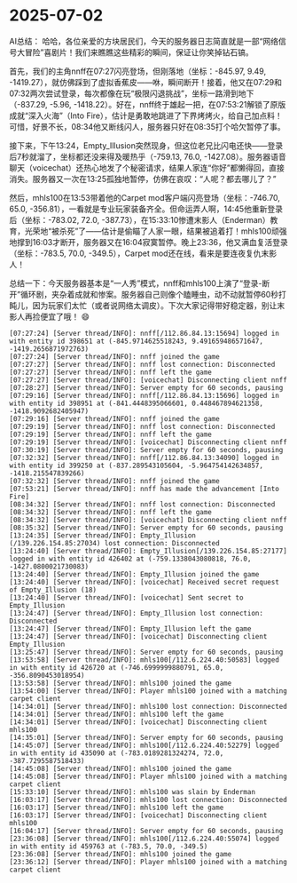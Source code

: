 # 2025-07-02

AI总结：
哈哈，各位亲爱的方块居民们，今天的服务器日志简直就是一部“网络信号大冒险”喜剧片！我们来瞧瞧这些精彩的瞬间，保证让你笑掉钻石镐。

首先，我们的主角nnff在07:27闪亮登场，但刚落地（坐标：-845.97, 9.49, -1419.27），就仿佛踩到了虚拟香蕉皮——咻，瞬间断开！接着，他又在07:29和07:32两次尝试登录，每次都像在玩“极限闪退挑战”，坐标一路滑到地下（-837.29, -5.96, -1418.22）。好在，nnff终于雄起一把，在07:53:21解锁了原版成就“深入火海”（Into Fire），估计是勇敢地跳进了下界烤烤火，给自己加点料！可惜，好景不长，08:34他又断线闪人，服务器只好在08:35打个哈欠暂停了事。

接下来，下午13:24，Empty_Illusion突然现身，但这位老兄比闪电还快——登录后7秒就溜了，坐标都还没来得及暖热乎（-759.13, 76.0, -1427.08）。服务器语音聊天（voicechat）还热心地发了个秘密请求，结果人家连“你好”都懒得回，直接消失。服务器又一次在13:25孤独地暂停，仿佛在哀叹：“人呢？都去哪儿了？”

然后，mhls100在13:53带着他的Carpet mod客户端闪亮登场（坐标：-746.70, 65.0, -356.81），一看就是专业玩家装备齐全。但命运弄人啊，14:45他重新登录后（坐标：-783.02, 72.0, -387.73），在15:33:10惨遭末影人（Enderman）教育，光荣地“被杀死”了——估计是偷瞄了人家一眼，结果被追着打！mhls100顽强地撑到16:03才断开，服务器又在16:04寂寞暂停。晚上23:36，他又满血复活登录（坐标：-783.5, 70.0, -349.5），Carpet mod还在线，看来是要连夜复仇末影人！

总结一下：今天服务器基本是“一人秀”模式，nnff和mhls100上演了“登录-断开”循环剧，夹杂着成就和惨案。服务器自己则像个瞌睡虫，动不动就暂停60秒打盹儿，因为玩家们太忙（或者说网络太调皮）。下次大家记得带好稳定器，别让末影人再捡便宜了哦！ 😄

```
[07:27:24] [Server thread/INFO]: nnff[/112.86.84.13:15694] logged in with entity id 398651 at (-845.9714625518243, 9.491659486571647, -1419.2656871972763)
[07:27:24] [Server thread/INFO]: nnff joined the game
[07:27:27] [Server thread/INFO]: nnff lost connection: Disconnected
[07:27:27] [Server thread/INFO]: nnff left the game
[07:27:27] [Server thread/INFO]: [voicechat] Disconnecting client nnff
[07:28:27] [Server thread/INFO]: Server empty for 60 seconds, pausing
[07:29:16] [Server thread/INFO]: nnff[/112.86.84.13:15696] logged in with entity id 398951 at (-841.4448395066601, 0.448467894621358, -1418.9092682405947)
[07:29:16] [Server thread/INFO]: nnff joined the game
[07:29:19] [Server thread/INFO]: nnff lost connection: Disconnected
[07:29:19] [Server thread/INFO]: nnff left the game
[07:29:19] [Server thread/INFO]: [voicechat] Disconnecting client nnff
[07:30:19] [Server thread/INFO]: Server empty for 60 seconds, pausing
[07:32:32] [Server thread/INFO]: nnff[/112.86.84.13:34090] logged in with entity id 399250 at (-837.289543105604, -5.964754142634857, -1418.215547839266)
[07:32:32] [Server thread/INFO]: nnff joined the game
[07:53:21] [Server thread/INFO]: nnff has made the advancement [Into Fire]
[08:34:32] [Server thread/INFO]: nnff lost connection: Disconnected
[08:34:32] [Server thread/INFO]: nnff left the game
[08:34:32] [Server thread/INFO]: [voicechat] Disconnecting client nnff
[08:35:32] [Server thread/INFO]: Server empty for 60 seconds, pausing
[13:24:35] [Server thread/INFO]: Empty_Illusion (/139.226.154.85:27034) lost connection: Disconnected
[13:24:40] [Server thread/INFO]: Empty_Illusion[/139.226.154.85:27177] logged in with entity id 426402 at (-759.1338043080818, 76.0, -1427.0800021730083)
[13:24:40] [Server thread/INFO]: Empty_Illusion joined the game
[13:24:40] [Server thread/INFO]: [voicechat] Received secret request of Empty_Illusion (18)
[13:24:40] [Server thread/INFO]: [voicechat] Sent secret to Empty_Illusion
[13:24:47] [Server thread/INFO]: Empty_Illusion lost connection: Disconnected
[13:24:47] [Server thread/INFO]: Empty_Illusion left the game
[13:24:47] [Server thread/INFO]: [voicechat] Disconnecting client Empty_Illusion
[13:25:47] [Server thread/INFO]: Server empty for 60 seconds, pausing
[13:53:58] [Server thread/INFO]: mhls100[/112.6.224.40:50583] logged in with entity id 426720 at (-746.6999999880791, 65.0, -356.8090453018954)
[13:53:58] [Server thread/INFO]: mhls100 joined the game
[13:54:00] [Server thread/INFO]: Player mhls100 joined with a matching carpet client
[14:34:01] [Server thread/INFO]: mhls100 lost connection: Disconnected
[14:34:01] [Server thread/INFO]: mhls100 left the game
[14:34:01] [Server thread/INFO]: [voicechat] Disconnecting client mhls100
[14:35:01] [Server thread/INFO]: Server empty for 60 seconds, pausing
[14:45:07] [Server thread/INFO]: mhls100[/112.6.224.40:52279] logged in with entity id 435090 at (-783.0189281324274, 72.0, -387.7295587518433)
[14:45:08] [Server thread/INFO]: mhls100 joined the game
[14:45:08] [Server thread/INFO]: Player mhls100 joined with a matching carpet client
[15:33:10] [Server thread/INFO]: mhls100 was slain by Enderman
[16:03:17] [Server thread/INFO]: mhls100 lost connection: Disconnected
[16:03:17] [Server thread/INFO]: mhls100 left the game
[16:03:17] [Server thread/INFO]: [voicechat] Disconnecting client mhls100
[16:04:17] [Server thread/INFO]: Server empty for 60 seconds, pausing
[23:36:08] [Server thread/INFO]: mhls100[/112.6.224.40:55074] logged in with entity id 459763 at (-783.5, 70.0, -349.5)
[23:36:08] [Server thread/INFO]: mhls100 joined the game
[23:36:12] [Server thread/INFO]: Player mhls100 joined with a matching carpet client
```
